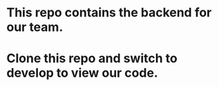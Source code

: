 # This repo contains the backend for our team.

# Clone this repo and switch to develop to view our code.
